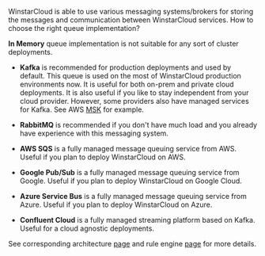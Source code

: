 WinstarCloud is able to use various messaging systems/brokers for storing the messages and communication between WinstarCloud services. How to choose the right queue implementation?
 
**In Memory** queue implementation is not suitable for any sort of cluster deployments.

 * **Kafka** is recommended for production deployments and used by default. This queue is used on the most of WinstarCloud production environments now. 
It is useful for both on-prem and private cloud deployments. It is also useful if you like to stay independent from your cloud provider.
However, some providers also have managed services for Kafka. See AWS [MSK](https://aws.amazon.com/msk/) for example.

 * **RabbitMQ** is recommended if you don't have much load and you already have experience with this messaging system.

 * **AWS SQS** is a fully managed message queuing service from AWS. Useful if you plan to deploy WinstarCloud on AWS.

 * **Google Pub/Sub** is a fully managed message queuing service from Google. Useful if you plan to deploy WinstarCloud on Google Cloud.  

 * **Azure Service Bus** is a fully managed message queuing service from Azure. Useful if you plan to deploy WinstarCloud on Azure.
 
 * **Confluent Cloud** is a fully managed streaming platform based on Kafka. Useful for a cloud agnostic deployments.

See corresponding architecture [page](/docs/reference/#message-queues-are-awesome) and rule engine [page](/docs/user-guide/rule-engine-2-5/queues/) for more details.